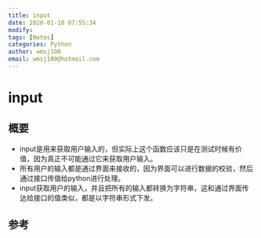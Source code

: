 ```yaml
---
title: input
date: 2020-01-10 07:55:34
modify: 
tags: [Notes]
categories: Python
author: wmsj100
email: wmsj100@hotmail.com
---
```


# input

## 概要

- input是用来获取用户输入的，但实际上这个函数应该只是在测试时候有价值，因为真正不可能通过它来获取用户输入。
- 所有用户的输入都是通过界面来接收的，因为界面可以进行数据的校验，然后通过接口传值给python进行处理。
- input获取用户的输入，并且把所有的输入都转换为字符串，这和通过界面传达给接口的值类似，都是以字符串形式下发。

## 参考

